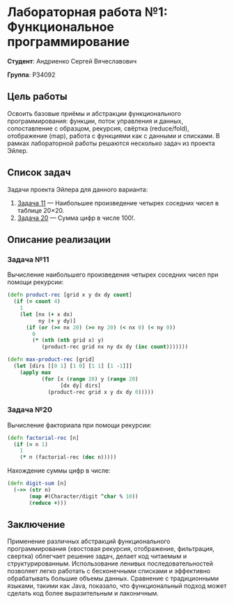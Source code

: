 # Лабораторная работа №1: Функциональное программирование

**Студент**: Андриенко Сергей Вячеславович

**Группа**: P34092

## Цель работы

Освоить базовые приёмы и абстракции функционального программирования: функции, поток управления и данных, сопоставление
с образцом, рекурсия, свёртка (reduce/fold), отображение (map), работа с функциями как с данными и списками. В рамках
лабораторной работы решаются несколько задач из проекта Эйлер.

## Список задач

Задачи проекта Эйлера для данного варианта:

1. [Задача 11](https://projecteuler.net/problem=11) — Наибольшее произведение четырех соседних чисел в таблице 20×20.
2. [Задача 20](https://projecteuler.net/problem=20) — Сумма цифр в числе 100!.

## Описание реализации

### Задача №11

Вычисление наибольшего произведения четырех соседних чисел при помощи рекурсии:

```clojure
(defn product-rec [grid x y dx dy count]
  (if (= count 4)
    1
    (let [nx (+ x dx)
          ny (+ y dy)]
      (if (or (>= nx 20) (>= ny 20) (< nx 0) (< ny 0))
        0
        (* (nth (nth grid x) y)
           (product-rec grid nx ny dx dy (inc count)))))))

(defn max-product-rec [grid]
  (let [dirs [[0 1] [1 0] [1 1] [1 -1]]]
    (apply max
           (for [x (range 20) y (range 20)
                 [dx dy] dirs]
             (product-rec grid x y dx dy 0)))))
```

### Задача №20

Вычисление факториала при помощи рекурсии:

```clojure
(defn factorial-rec [n]
  (if (= n 1)
    1
    (* n (factorial-rec (dec n)))))
```

Нахождение суммы цифр в числе:

```clojure
(defn digit-sum [n]
  (->> (str n)
       (map #(Character/digit ^char % 10))
       (reduce +)))
```

## Заключение

Применение различных абстракций функционального программирования (хвостовая рекурсия, отображение, фильтрация, свертка)
облегчает решение задач, делает код читаемым и структурированным. Использование ленивых последовательностей позволяет
легко работать с бесконечными списками и эффективно обрабатывать большие объемы данных. Сравнение с традиционными
языками, такими как Java, показало, что функциональный подход может сделать код более выразительным и лаконичным.
